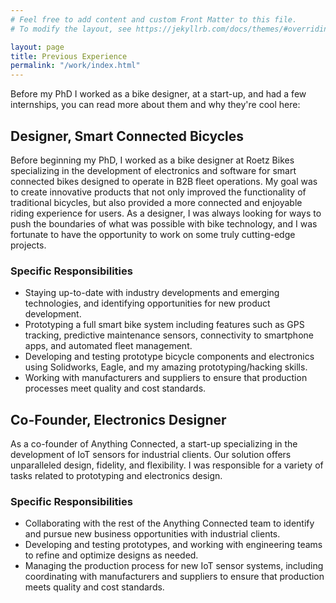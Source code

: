 ```yaml
---
# Feel free to add content and custom Front Matter to this file.
# To modify the layout, see https://jekyllrb.com/docs/themes/#overriding-theme-defaults

layout: page
title: Previous Experience
permalink: "/work/index.html"
---
```


Before my PhD I worked as a bike designer, at a start-up, and had a few internships, you can read more about them and why they're cool here:

## Designer, Smart Connected Bicycles

Before beginning my PhD, I worked as a bike designer at Roetz Bikes specializing in the development of electronics and software for smart connected bikes designed to operate in B2B fleet operations. My goal was to create innovative products that not only improved the functionality of traditional bicycles, but also provided a more connected and enjoyable riding experience for users. As a designer, I was always looking for ways to push the boundaries of what was possible with bike technology, and I was fortunate to have the opportunity to work on some truly cutting-edge projects.

### Specific Responsibilities

- Staying up-to-date with industry developments and emerging technologies, and identifying opportunities for new product development.
- Prototyping a full smart bike system including features such as GPS tracking, predictive maintenance sensors, connectivity to smartphone apps, and automated fleet management.
- Developing and testing prototype bicycle components and electronics using Solidworks, Eagle, and my amazing prototyping/hacking skills.
- Working with manufacturers and suppliers to ensure that production processes meet quality and cost standards.

## Co-Founder, Electronics Designer

As a co-founder of Anything Connected, a start-up specializing in the development of IoT sensors for industrial clients. Our solution offers unparalleled design, fidelity, and flexibility. I was responsible for a variety of tasks related to prototyping and electronics design.

### Specific Responsibilities

- Collaborating with the rest of the Anything Connected team to identify and pursue new business opportunities with industrial clients.
- Developing and testing prototypes, and working with engineering teams to refine and optimize designs as needed.
- Managing the production process for new IoT sensor systems, including coordinating with manufacturers and suppliers to ensure that production meets quality and cost standards.
